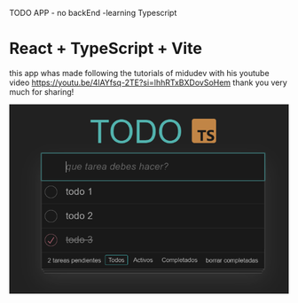 TODO APP - no backEnd -learning Typescript

# React + TypeScript + Vite

this app whas made following the tutorials of midudev with his youtube video https://youtu.be/4lAYfsq-2TE?si=lhhRTxBXDovSoHem thank you very much for sharing!

![alt text](public/Captura.PNG)
